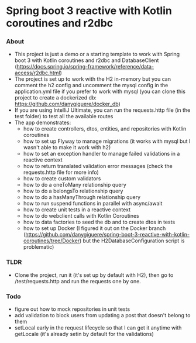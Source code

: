 # Spring boot 3 reactive with Kotlin coroutines and r2dbc

### About
- This project is just a demo or a starting template to work with Spring boot 3 with Kotlin coroutines and r2dbc and DatabaseClient (https://docs.spring.io/spring-framework/reference/data-access/r2dbc.html)
- The project is set up to work with the H2 in-memory but you can comment the h2 config and uncomment the mysql config in the application.yml file if you prefer to work with mysql (you can clone this project to create a dockerized db: https://github.com/danygiguere/docker_db)
- If you are using IntelliJ Ultimate, you can run the requests.http file (in the test folder) to test all the available routes
- The app demonstrates:
  - how to create controllers, dtos, entities, and repositories with Kotlin coroutines
  - how to set up Flyway to manage migrations (it works with mysql but I wasn't able to make it work with h2)
  - how to set an exception handler to manage failed validations in a reactive context
  - how to return translated validation error messages (check the requests.http file for more info)
  - how to create custom validators
  - how to do a oneToMany relationship query
  - how to do a belongsTo relationship query
  - how to do a hasManyThrough relationship query
  - how to run suspend functions in parallel with async/await
  - how to create unit tests in a reactive context
  - how to do webclient calls with Kotlin Coroutines
  - how to data factories to seed the db and to create dtos in tests
  - how to set up Docker (I figured it out on the Docker branch (https://github.com/danygiguere/spring-boot-3-reactive-with-kotlin-coroutines/tree/Docker) but the H2DatabaseConfiguration script is problematic)

### TLDR 
- Clone the project, run it (it's set up by default with H2), then go to /test/requests.http and run the requests one by one.

### Todo
- figure out how to mock repositories in unit tests
- add validation to block users from updating a post that doesn't belong to them
- setLocal early in the request lifecycle so that I can get it anytime with getLocale (it's already setin by default for the validations)